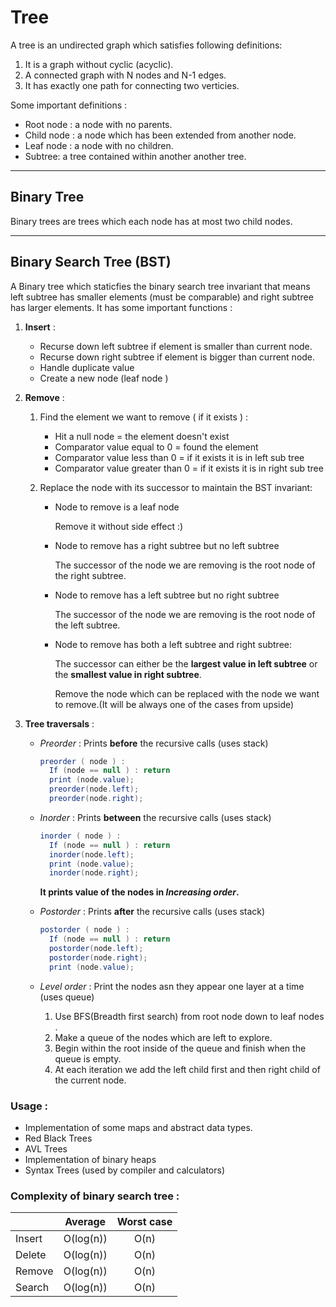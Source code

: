 # Tree

A tree is an undirected graph which satisfies following definitions:

1. It is a graph without cyclic (acyclic).
2. A connected graph with N nodes and N-1 edges.
3.  It has exactly one path for connecting two verticies.

Some important definitions :

- Root node : a node with no parents.
- Child node : a node which has been extended from another node.
- Leaf node : a node with no children.
- Subtree: a tree contained within another another tree.

------

## Binary Tree

Binary trees are trees which each node has at most two child nodes.

------

## Binary Search Tree (BST)

A Binary tree which staticfies the binary search tree invariant that means left subtree has smaller elements (must be comparable) and right subtree has larger elements. It has some important functions :

1. **Insert** : 

   - Recurse down left subtree if element is smaller than current node.
   - Recurse down right subtree if element is bigger than current node.
   - Handle duplicate value
   - Create a new node (leaf node )

2. **Remove** : 

   1. Find the element we want to remove ( if it exists ) :

      - Hit a null node  = the element doesn't exist
      - Comparator value equal to 0 = found the element
      - Comparator value less than 0 = if it exists it is in left sub tree
      - Comparator value greater than 0 = if it exists it is in right sub tree

   2. Replace the node with its successor to maintain the BST invariant:

      - Node to remove is a leaf node 

           Remove it without side effect :)

      - Node to remove has a right subtree but no left subtree 

           The successor of the node we are removing is the root node of the right subtree.

      - Node to remove has a  left subtree but no right subtree

           The successor of the node we are removing is the root node of the left subtree.

      - Node to remove has both a left subtree and right subtree:

           The successor can either be the **largest value in left subtree** or the **smallest value in right subtree**.

           Remove the node which can be replaced with the node we want to remove.(It will be always one of the cases from upside)

   

3. **Tree traversals** :

   - *Preorder* : Prints **before** the recursive calls (uses stack)

     ```java
     preorder ( node ) :
       If (node == null ) : return
       print (node.value);
       preorder(node.left);
       preorder(node.right);
     ```

   - *Inorder* : Prints **between** the recursive calls (uses stack)

     ```java
     inorder ( node ) :
       If (node == null ) : return
       inorder(node.left);
       print (node.value);
       inorder(node.right);
     ```

     **It prints value of the nodes in *Increasing order*.**

   - *Postorder* : Prints **after** the recursive calls (uses stack)

     ```java
     postorder ( node ) :
       If (node == null ) : return
       postorder(node.left);
       postorder(node.right);
       print (node.value);
     ```

   - *Level order* : Print the nodes asn they appear one layer at a time (uses queue) 

     1. Use BFS(Breadth first search) from root node down to leaf nodes .
     2. Make a queue of the nodes which are left to explore.
     3. Begin within the root inside of the queue and finish when the queue is empty.
     4. At each iteration we add the left child first and then right child of the current node.

### Usage :

- Implementation of some maps and abstract data types.
- Red Black Trees
- AVL Trees
- Implementation of binary heaps
- Syntax Trees (used by compiler and calculators)  

### Complexity of binary search tree :

|        |  Average  | Worst case |
| ------ | :-------: | :--------: |
| Insert | O(log(n)) |    O(n)    |
| Delete | O(log(n)) |    O(n)    |
| Remove | O(log(n)) |    O(n)    |
| Search | O(log(n)) |    O(n)    |

